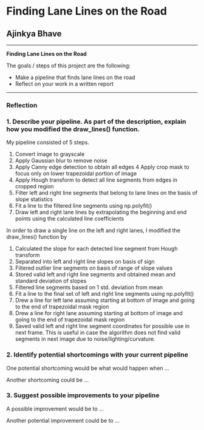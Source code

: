 # **Finding Lane Lines on the Road** 

## Ajinkya Bhave

---

**Finding Lane Lines on the Road**

The goals / steps of this project are the following:
* Make a pipeline that finds lane lines on the road
* Reflect on your work in a written report


[//]: # (Image References)

[image1]: ./examples/grayscale.jpg "Grayscale"

---

### Reflection

### 1. Describe your pipeline. As part of the description, explain how you modified the draw_lines() function.

My pipeline consisted of 5 steps. 
1. Convert image to grayscale
2. Apply Gaussian blur to remove noise
3. Apply Canny edge detection to obtain all edges
4  Apply crop mask to focus only on lower trapezoidal portion of image
5. Apply Hough transform to detect all line segments from edges in cropped region
5. Filter left and right line segments that belong to lane lines on the basis of slope statistics
6. Fit a line to the filtered line segments using np.polyfit()
7. Draw left and right lane lines by extrapolating the beginning and end points using the calculated line coefficients

In order to draw a single line on the left and right lanes, I modified the draw_lines() function by
1. Calculated the slope for each detected line segment from Hough transform
2. Separated into left and right line slopes on basis of sign 
3. Filtered outlier line segments on basis of range of slope values
4. Stored valid left and right line segments and obtained mean and standard deviation of slopes
5. Filtered line segments based on 1 std. deviation from mean
6. Fit a line to the final set of left and right line segments using np.polyfit()
7. Drew a line for left lane assuming starting at bottom of image and going to the end of trapezoidal mask region
8. Drew a line for right lane assuming starting at bottom of image and going to the end of trapezoidal mask region
9. Saved valid left and right line segment coordinates for possible use in next frame. This is useful in case the algorithm does not find    valid segments in next image due to noise/lighting/curvature.


### 2. Identify potential shortcomings with your current pipeline


One potential shortcoming would be what would happen when ... 

Another shortcoming could be ...


### 3. Suggest possible improvements to your pipeline

A possible improvement would be to ...

Another potential improvement could be to ...
